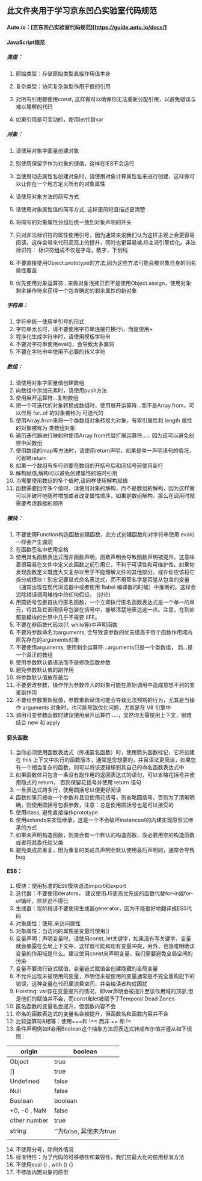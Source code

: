 ## 此文件夹用于学习京东凹凸实验室代码规范

#### Auto.io：[京东凹凸实验室代码规范][https://guide.aotu.io/docs/]

#### JavaScript规范

##### 类型：

1. 原始类型：存储原始类型直接作用值本身

2. 复杂类型：访问复杂类型作用于值的引用

3. 对所有引用都使用const, 这样做可以确保你无法重新分配引用，以避免错误与难以理解的代码

4. 如果引用是可变动的，使用let代替var



##### 对象：

1. 请使用对象字面量创建对象

2. 别使用保留字作为对象的键值，这样在IE8不会运行

3. 当使用动态属性名创建对象时，请使用对象计算属性名来进行创建，这样做可以让你在一个地方定义所有的对象属性

4. 请使用对象方法的简写方式

5. 请使用对象属性值的简写方式, 这样更简短且描述更清楚

6. 将简写的对象属性分组后统一放到对象声明的开头

7. 只对非法标识符的属性使用引号，因为通常来说我们认为这样主观上会更容易阅读，这样会带来代码高亮上的提升，同时也更容易被JS主流引擎优化。非法标识符： 标识符组成不仅是字母，数字，下划线
8. 不要直接使用Object.prototype的方法,因为这些方法可能会被对象自身的同名属性覆盖
9. 优先使用对象运算符...来做对象浅拷贝而不是使用Object.assign，使用对象剩余操作符来获得一个包含确定的剩余属性的新对象



##### 字符串：

1. 字符串统一使用单引号的形式
2. 字符串太长时，请不要使用字符串连接符换行\，而是使用+
3. 程序化生成字符串时，请使用模板字符串
4. 不要对字符串使用eval()，会导致太多漏洞
5. 不要在字符串中使用不必要的转义字符



##### 数组：

1. 请使用对象字面量值创建数组
2. 向数组中添加元素时，请使用push方法
3. 使用展开运算符...复制数组
4. 把一个可迭代的对象转换成数组时，使用展开运算符...而不是Array.from，可以应用 for..of 的对象被称为 可迭代的
5. 使用Array.from来将一个类数组对象转换为对象，有索引属性和 length 属性的对象被称为 类数组对象
6. 遍历迭代器进行映射时使用Array.from代替扩展运算符...，因为这可以避免创建中间数组
7. 使用数组的map等方法时，请使用return声明，如果是单一声明语句的情况，可省略return
8. 如果一个数组有多行则要在数组的开括号后和闭括号前使用新行
9. 解构赋值,解构可以避免创建属性的临时引用
10. 当需要使用数组的多个值时,请同样使用解构赋值
11. 函数需要回传多个值时，请使用对象的解构，而不是数组的解构，因为这样做可以非破坏地随时增加或者改变属性顺序，如果是数组解构，那么在调用时就需要考虑数据的顺序



##### 模块：

1. 不要使用Function构造函数创建函数，此方式创建函数和对字符串使用 eval() 一样会产生漏洞
2. 在函数签名中使用空格
3. 使用具名函数表达式而非函数声明，函数声明会导致函数声明被提升，这意味着很容易在文件中定义此函数之前引用它，不利于可读性和可维护性。如果你发现函数定义既庞大又复杂以至于不能理解文件的其他部分，或许你应该将它拆分成模块！别忘记要显式命名表达式，而不用管名字是否是从包含的变量（通常出现在现代浏览器中或者使用 Babel 编译器的时候）中推断的。这样会消除错误调用堆栈中的任何假设。 (讨论)
4. 用圆括号包裹自执行匿名函数，一个立即执行匿名函数表达式是一个单一的单元，将其及其调用括号包装在括号中，能够清楚地表达这一点。注意，在到处都是模块的世界中几乎不需要 IIFE。
5. 不要在非函数代码块(if, while等)中声明函数
6. 不要将参数命名为arguments, 会导致该参数的优先级高于每个函数作用域内原先存在的arguments对象
7. 不要使用arguments, 使用剩余运算符...arguments只是一个类数组， 而...是一个真正的数组
8. 使用参数默认值语法而不是修改函数参数
9. 避免参数默认值的副作用
10. 将参数默认值放在最后
11. 不要更改参数，操作作为参数传入的对象可能在原始调用中造成意想不到的变量副作用
12. 不要给参数重新赋值，参数重新赋值可能会导致无法预期的行为，尤其是当操作 arguments 对象时，也可能导致优化问题，尤其是在 V8 引擎中
13. 调用可变参数函数时建议使用展开运算符 ....，显然你无需使用上下文，很难结合 new 和 apply



#### 箭头函数

1. 当你必须使用函数表达式（传递匿名函数）时，使用箭头函数标记，它将创建在 this 上下文中执行的函数版本，通常是您想要的，并且语法更简洁，如果您有一个相当复杂的函数，则可以将该逻辑移到其自己的命名函数表达式中
2. 如果函数体只包含一条没有副作用的返回表达式的语句，可以省略花括号并使用隐式的 return， 否则保留花括号并使用 return 语句
3. 一旦表达式跨多行，使用圆括号以便更好阅读
4. 函数如果只接收一个参数并且没使用花括号，则省略圆括号，否则为了清晰明确，则使用圆括号包裹参数，注意：总是使用圆括号也是可以接受的
5. 使用class, 避免直接操作prototype
6. 使用extends来实现继承，这是一个不会破坏instanceof的内建实现原型式继承的方式
7. 如果未声明构造函数，则类会有一个默认的构造函数，没必要用空的构造函数或者将其委托给父类
8. 避免类成员重复，因为重复的类成员声明会默认使用最后声明的，通常会导致bug



#### ES6：

1. 模块：使用标准的ES6模块语法import和export
2. 迭代器：不要使用iterators， 建议使用JS更高优先级的函数代替for-in或for-of循环，除非迫不得已
3. 生成器：现阶段请不要使用生成器generator，因为不能很好地翻译成ES5代码
4. 对象属性：使用.来访问属性
5. 对象属性：当访问的属性是变量时使用[]
6. 变量声明：声明变量时，请使用const, let关键字，如果没有写关键字，变量就会暴露在全局上下文中，这样很可能和现有变量冲突，另外，也很难明确该变量的作用域是什么。建议使用const来声明变量，我们需要避免全局空间的污染
7. 变量不要进行链式赋值，变量链式赋值会创建隐藏的全局变量
8. 不允许出现未被使用的变量，声明但未被使用的变量通常是不完全重构犯下的错误，这种变量在代码里浪费空间，并会给读者构成困扰
9. Hoisting: var存在变量提升的情况，即var声明会被提升至该作用域的顶部,但是他们的赋值并不会，而const和let被赋予了Temporal Dead Zones
10. 匿名函数的变量名会提升，但函数内容不会
11. 命名的函数表达式的变量名会被提升，但函数名和函数内容并不会
12. 比较运算符&相等：使用===和 !== 而非 == 和 !=
13. 条件声明例如if会用Boolean这个抽象方法将表达式转成布尔值并遵从如下规则：

| origin       | boolean                 |
| ------------ | ----------------------- |
| Object       | true                    |
| []           | true                    |
| Undefined    | false                   |
| Null         | false                   |
| Boolean      | boolean                 |
| +0, -0 , NaN | false                   |
| other number | true                    |
| string       | ''为false, 其他未为true |
|              |                         |

14. 不使用分号，除例外情况
15. 标准特性：为了代码的可移植性和兼容性，我们应最大化的使用标准方法
16. 不使用eval () , with () {}
17. 不修改内置对象的原型

